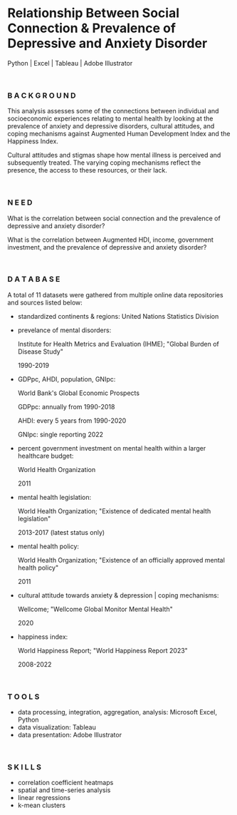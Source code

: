 # Relationship Between Social Connection & Prevalence of Depressive and Anxiety Disorder

Python | Excel | Tableau | Adobe Illustrator 

<br>

### B A C K G R O U N D
This analysis assesses some of the connections between individual and socioeconomic experiences relating to mental health by looking at the prevalence of anxiety and depressive disorders, cultural attitudes, and coping mechanisms against Augmented Human Development Index and the Happiness Index. 

Cultural attitudes and stigmas shape how mental illness is perceived and subsequently treated. The varying coping mechanisms reflect the presence, the access to these resources, or their lack.

<br>

### N E E D
What is the correlation between social connection and the prevalence of depressive and anxiety disorder? 

What is the correlation between Augmented HDI, income, government investment, and the prevalence of depressive and anxiety disorder? 

<br>

### D A T A B A S E 
A total of 11 datasets were gathered from multiple online data repositories and sources listed below:


   - standardized continents & regions: 
      United Nations Statistics Division
   
   - prevelance of mental disorders: 

      Institute for Health Metrics and Evaluation (IHME); "Global Burden of Disease Study"
   
      1990-2019
   
   - GDPpc, AHDI, population, GNIpc: 

      World Bank's Global Economic Prospects
   
      GDPpc: annually from 1990-2018
   
      AHDI: every 5 years from 1990-2020
   
      GNIpc: single reporting 2022
   
   - percent government investment on mental health within a larger healthcare budget:

      World Health Organization
   
      2011
   
   - mental health legislation: 

      World Health Organization; "Existence of dedicated mental health legislation"
   
      2013-2017 (latest status only)
   
   - mental health policy:

      World Health Organization; "Existence of an officially approved mental health policy"
   
      2011
   
   - cultural attitude towards anxiety & depression  |  coping mechanisms:

      Wellcome; "Wellcome Global Monitor Mental Health"
   
      2020
   
   - happiness index: 

      World Happiness Report; "World Happiness Report 2023"
   
      2008-2022

<br>

### T O O L S
   - data processing, integration, aggregation, analysis: Microsoft Excel, Python
   - data visualization: Tableau
   - data presentation: Adobe Illustrator 

<br>

### S K I L L S
   - correlation coefficient heatmaps
   - spatial and time-series analysis
   - linear regressions
   - k-mean clusters
